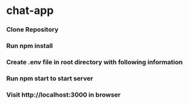 # chat-app

### Clone Repository
### Run npm install
### Create .env file in root directory with following information
### Run npm start to start server
### Visit http://localhost:3000 in browser
